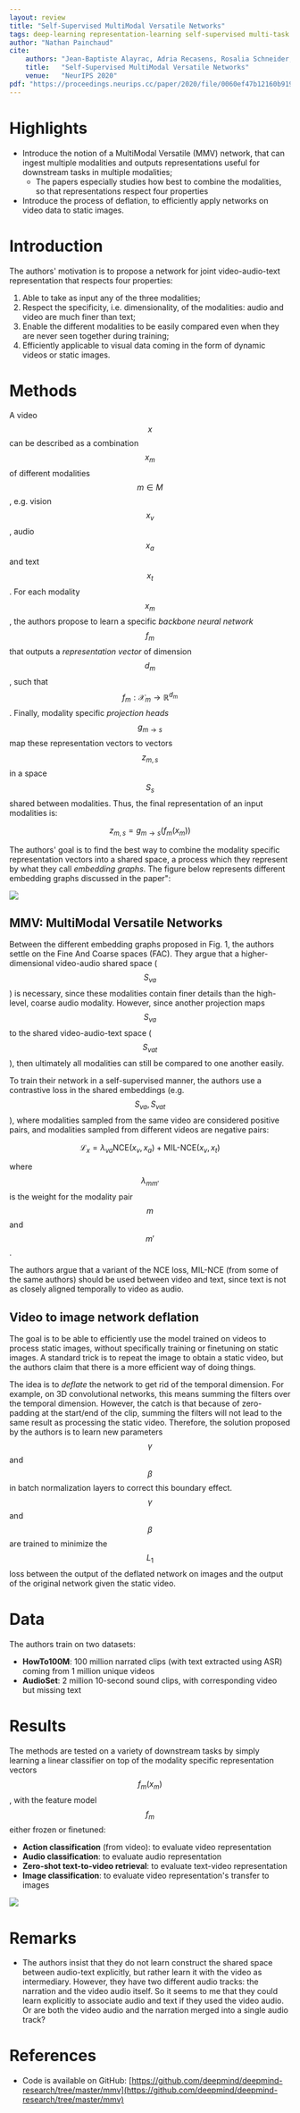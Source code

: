```yaml
---
layout: review
title: "Self-Supervised MultiModal Versatile Networks"
tags: deep-learning representation-learning self-supervised multi-task
author: "Nathan Painchaud"
cite:
    authors: "Jean-Baptiste Alayrac, Adria Recasens, Rosalia Schneider, Relja Arandjelović, Jason Ramapuram, Jeffrey De Fauw, Lucas Smaira, Sander Dieleman, Andrew Zisserman"
    title:   "Self-Supervised MultiModal Versatile Networks"
    venue:   "NeurIPS 2020"
pdf: "https://proceedings.neurips.cc/paper/2020/file/0060ef47b12160b9198302ebdb144dcf-Paper.pdf"
---
```



# Highlights
- Introduce the notion of a MultiModal Versatile (MMV) network, that can ingest multiple modalities and outputs
representations useful for downstream tasks in multiple modalities;
    - The papers especially studies how best to combine the modalities, so that representations respect four properties
- Introduce the process of deflation, to efficiently apply networks on video data to static images.


# Introduction
The authors' motivation is to propose a network for joint video-audio-text representation that respects four properties:
1. Able to take as input any of the three modalities;
2. Respect the specificity, i.e. dimensionality, of the modalities: audio and video are much finer than text;
3. Enable the different modalities to be easily compared even when they are never seen together during training;
4. Efficiently applicable to visual data coming in the form of dynamic videos or static images.


# Methods
A video $$x$$ can be described as a combination $${x_m}$$ of different modalities $$m \in M$$, e.g. vision $$x_v$$,
audio $$x_a$$ and text $$x_t$$. For each modality $$x_m$$, the authors propose to learn a specific *backbone neural
network* $$f_m$$ that outputs a *representation vector* of dimension $$d_m$$, such that
$$f_m: \mathcal{X}_m \rightarrow \mathbb{R}^{d_m}$$. Finally, modality specific *projection heads*
$$g_{m \rightarrow s}$$ map these representation vectors to vectors $$z_{m,s}$$ in a space $$S_s$$ shared between
modalities. Thus, the final representation of an input modalities is:

$$
z_{m,s} = g_{m \rightarrow s}( f_m(x_m) )
$$

The authors' goal is to find the best way to combine the modality specific representation vectors into a shared space,
a process which they represent by what they call *embedding graphs*. The figure below represents different embedding
graphs discussed in the paper":

![](/article/images/MultiModalVersatileNetworks/figure1.jpg)


## MMV: MultiModal Versatile Networks
Between the different embedding graphs proposed in Fig. 1, the authors settle on the Fine And Coarse spaces (FAC). They
argue that a higher-dimensional video-audio shared space ($$S_{va}$$) is necessary, since these modalities contain finer
details than the high-level, coarse audio modality. However, since another projection maps $$S_{va}$$ to the shared
video-audio-text space ($$S_{vat}$$), then ultimately all modalities can still be compared to one another easily.

To train their network in a self-supervised manner, the authors use a contrastive loss in the shared embeddings (e.g.
$$S_{va}, S_{vat}$$), where modalities sampled from the same video are considered positive pairs, and modalities sampled
from different videos are negative pairs:

$$
\mathcal{L}_x = \lambda_{va} \text{NCE}(x_v,x_a) + \text{MIL-NCE}(x_v,x_t)
$$

where $$\lambda_{mm'}$$ is the weight for the modality pair $$m$$ and $$m'$$.

The authors argue that a variant of the NCE loss, MIL-NCE (from some of the same authors) should be used between video
and text, since text is not as closely aligned temporally to video as audio.


## Video to image network deflation
The goal is to be able to efficiently use the model trained on videos to process static images, without specifically
training or finetuning on static images. A standard trick is to repeat the image to obtain a static video, but the
authors claim that there is a more efficient way of doing things.

The idea is to *deflate* the network to get rid of the temporal dimension. For example, on 3D convolutional networks,
this means summing the filters over the temporal dimension. However, the catch is that because of zero-padding at the
start/end of the clip, summing the filters will not lead to the same result as processing the static video. Therefore,
the solution proposed by the authors is to learn new parameters $$\gamma$$ and $$\beta$$ in batch normalization layers
to correct this boundary effect. $$\gamma$$ and $$\beta$$ are trained to minimize the $$L_1$$ loss between the output
of the deflated network on images and the output of the original network given the static video.


# Data
The authors train on two datasets:
- **HowTo100M**: 100 million narrated clips (with text extracted using ASR) coming from 1 million unique videos
- **AudioSet**: 2 million 10-second sound clips, with corresponding video but missing text


# Results
The methods are tested on a variety of downstream tasks by simply learning a linear classifier on top of the modality
specific representation vectors $$f_m(x_m)$$, with the feature model $$f_m$$ either frozen or finetuned:
- **Action classification** (from video): to evaluate video representation
- **Audio classification**: to evaluate audio representation
- **Zero-shot text-to-video retrieval**: to evaluate text-video representation
- **Image classification**: to evaluate video representation's transfer to images

![](/article/images/MultiModalVersatileNetworks/table1.jpg)


# Remarks
- The authors insist that they do not learn construct the shared space between audio-text explicitly, but rather learn
it with the video as intermediary. However, they have two different audio tracks: the narration and the video audio
itself. So it seems to me that they could learn explicitly to associate audio and text if they used the video audio. Or
are both the video audio and the narration merged into a single audio track?


# References
- Code is available on GitHub: [https://github.com/deepmind/deepmind-research/tree/master/mmv](https://github.com/deepmind/deepmind-research/tree/master/mmv)
